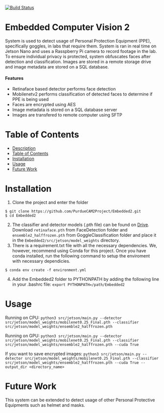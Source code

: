 [![Build Status](https://travis-ci.com/PurdueCAM2Project/Embedded2.svg?branch=master)](https://travis-ci.com/PurdueCAM2Project/Embedded2)

# Embedded Computer Vision 2
System is used to detect usage of Personal Protection Equipment (PPE), specifically goggles, in labs that require them. System is ran in real time on Jetson Nano and uses a Rasspberry Pi camera to record footage in the lab. To ensure individual privacy is protected, system obfuscates faces after detection and classification. Images are stored in a remote storage drive and image metadata are stored on a SQL database.

#### Features
* Retinaface based detector performs face detection
* Mobilenetv2 performs classification of detected faces to determine if PPE is being used
* Faces are encrypted using AES
* Image metadata is stored on a SQL database server
* Images are transfered to remote computer using SFTP
# Table of Contents
- [Description](#Embedded-Computer-Vision-2)
- [Table of Contents](#Table-of-Contents)
- [Installation](#Installation)
- [Usage](#Usage)
- [Future Work](#FutureWork)
# Installation
1. Clone the project and enter the folder 
```shell
$ git clone https://github.com/PurdueCAM2Project/Embedded2.git
$ cd Embedded2
```
2. The classifier and detector models (.pth file) can be found on [Drive](https://drive.google.com/drive/u/1/folders/1rfWMwB6bEs0W2K0TiDMzIgz25DccdAUk). Download `retinaface.pth` from FaceDetection folder and `ensemble2_halffrozen.pth` from GoggleClassification folder and place it in the ```Embedded2/src/jetson/model_weights``` directory.
3. There is a requirement.txt file with all the necessary dependencies. We, however, recommend using Conda for this project. Once you have conda installed, run the following command to setup the enviroment with necessary dependicies.
```shell
$ conda env create -f environment.yml
```
4. Add the Embedded2 folder to PYTHONPATH by adding the following line in your .bashrc file:
```export PYTHONPATH=/path/Embedded2```

# Usage
Running on CPU:
`python3 src/jetson/main.py --detector src/jetson/model_weights/mobilenet0.25_Final.pth --classifier src/jetson/model_weights/ensemble2_halffrozen.pth`

Running on GPU:
`python3 src/jetson/main.py --detector src/jetson/model_weights/mobilenet0.25_Final.pth --classifier src/jetson/model_weights/ensemble2_halffrozen.pth --cuda True`

If you want to save encrypted images:
`python3 src/jetson/main.py --detector src/jetson/model_weights/mobilenet0.25_Final.pth --classifier src/jetson/model_weights/ensemble2_halffrozen.pth --cuda True --output_dir <directory_name>`

# Future Work
This system can be extended to detect usage of other Personal Protective Equipments such as helmet and masks. 
